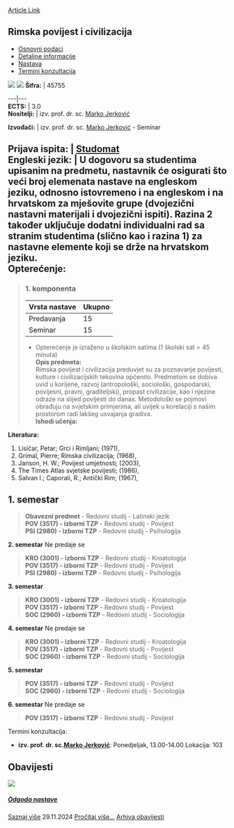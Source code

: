 [Article Link](https://www.fhs.hr/predmet/rpc)

## Rimska povijest i civilizacija
  * [Osnovni podaci](https://www.fhs.hr/predmet/rpc#v1id-523818_839454_1_0 "Osnovni podaci")
  * [Detaljne informacije](https://www.fhs.hr/predmet/rpc#v1id-523818_839454_1_1 "Detaljne informacije")
  * [Nastava](https://www.fhs.hr/predmet/rpc#v1id-523818_839454_1_2 "Nastava")
  * [Termini konzultacija](https://www.fhs.hr/predmet/rpc#v1id-523818_839454_1_3 "Termini konzultacija")


[![](https://www.fhs.hr/img/flags/gif/hr.gif)](https://www.fhs.hr/predmet/rpc) [![](https://www.fhs.hr/img/flags/gif/gb.gif)](https://www.fhs.hr/en/course/rhac)
**Šifra:** |  45755  
  
---|---  
**ECTS:** |  3.0   
**Nositelji:** |  izv. prof. dr. sc. [Marko Jerković](https://www.fhs.hr/djelatnik/marko.jerkovic)   
  
**Izvođači:** |  izv. prof. dr. sc. [Marko Jerković](https://www.fhs.hr/djelatnik/marko.jerkovic) - Seminar  
  
**Prijava ispita:** |  [Studomat](http://www.isvu.hr/studomat)  
**Engleski jezik:** |  U dogovoru sa studentima upisanim na predmetu, nastavnik će osigurati što veći broj elemenata nastave na engleskom jeziku, odnosno istovremeno i na engleskom i na hrvatskom za mješovite grupe (dvojezični nastavni materijali i dvojezični ispiti). Razina 2 također uključuje dodatni individualni rad sa stranim studentima (slično kao i razina 1) za nastavne elemente koji se drže na hrvatskom jeziku.   
**Opterećenje:**  
---  
> ### 1. komponenta
> | Vrsta nastave | Ukupno  
> ---|---  
> Predavanja | 15  
> Seminar | 15  
> * Opterećenje je izraženo u školskim satima (1 školski sat = 45 minuta)   
**Opis predmeta:**  
> Rimska povijest i civilizacija preduvjet su za poznavanje povijesti, kulture i civilizacijskih tekovina općenito. Predmetom se dobiva uvid u korijene, razvoj (antropološki, sociološki, gospodarski, povijesni, pravni, graditeljski), propast civilizacije, kao i njezine odraze na slijed povijesti do danas. Metodološki se pojmovi obrađuju na svjetskim primjerima, ali uvijek u korelaciji s našim prostorom radi lakšeg usvajanja gradiva.  
**Ishodi učenja:**  

  
**Literatura:**  
  1. Lisičar, Petar; Grci i Rimljani; (1971), 
  2. Grimal, Pierre; Rimska civilizacija; (1968), 
  3. Janson, H. W.; Povijest umjetnosti; (2003), 
  4. The Times Atlas svjetske povijesti; (1986), 
  5. Salvan I.; Caporali, R.; Antički Rim; (1967), 

  
**1. semestar**  
---  
> **Obavezni predmet** - Redovni studij - Latinski jezik  
>  **POV (3517) - izborni TZP** - Redovni studij - Povijest  
>  **PSI (2980) - izborni TZP** - Redovni studij - Psihologija  
>   
  
**2. semestar** Ne predaje se  
> **KRO (3001) - izborni TZP** - Redovni studij - Kroatologija  
>  **POV (3517) - izborni TZP** - Redovni studij - Povijest  
>  **PSI (2980) - izborni TZP** - Redovni studij - Psihologija  
>   
  
**3. semestar**  
> **KRO (3001) - izborni TZP** - Redovni studij - Kroatologija  
>  **POV (3517) - izborni TZP** - Redovni studij - Povijest  
>  **SOC (2960) - izborni TZP** - Redovni studij - Sociologija  
>   
  
**4. semestar** Ne predaje se  
> **KRO (3001) - izborni TZP** - Redovni studij - Kroatologija  
>  **POV (3517) - izborni TZP** - Redovni studij - Povijest  
>  **SOC (2960) - izborni TZP** - Redovni studij - Sociologija  
>   
  
**5. semestar**  
> **POV (3517) - izborni TZP** - Redovni studij - Povijest  
>  **SOC (2960) - izborni TZP** - Redovni studij - Sociologija  
>   
  
**6. semestar** Ne predaje se  
> **POV (3517) - izborni TZP** - Redovni studij - Povijest  
>   
Termini konzultacija: 
  * **izv. prof. dr. sc.[Marko Jerković](https://www.fhs.hr/djelatnik/marko.jerkovic)**: 
Ponedjeljak, 13.00-14.00
Lokacija: 103 


## Obavijesti
[ ![](https://www.fhs.hr/_pub/themes_static/hrstud2024/default/img/default_news.jpg) ](https://www.fhs.hr/predmet/rpc?@=21rz2#news_78532)
#####  [Odgoda nastave](https://www.fhs.hr/predmet/rpc?@=21rz2#news_78532)
[Saznaj više](https://www.fhs.hr/predmet/rpc?@=21rz2#news_78532)
29.11.2024
[Pročitaj više...](https://www.fhs.hr/predmet/rpc?@=21rz2#news_78532 "Pročitaj obavijest: Odgoda nastave")
[Arhiva obavijesti](https://www.fhs.hr/predmet/rpc?@=20ou5#news_78532 "Arhiva obavijesti")
